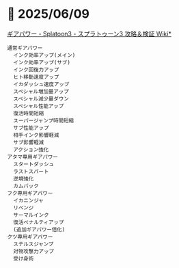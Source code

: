 # 📝 2025/06/09


[ギアパワー - Splatoon3 - スプラトゥーン3 攻略＆検証 Wiki*](https://wikiwiki.jp/splatoon3mix/%E3%82%AE%E3%82%A2/%E3%82%AE%E3%82%A2%E3%83%91%E3%83%AF%E3%83%BC#list)


```
通常ギアパワー
  インク効率アップ(メイン)
  インク効率アップ(サブ)
  インク回復力アップ
  ヒト移動速度アップ
  イカダッシュ速度アップ
  スペシャル増加量アップ
  スペシャル減少量ダウン
  スペシャル性能アップ
  復活時間短縮
  スーパージャンプ時間短縮
  サブ性能アップ
  相手インク影響軽減
  サブ影響軽減
  アクション強化
アタマ専用ギアパワー
  スタートダッシュ
  ラストスパート
  逆境強化
  カムバック
フク専用ギアパワー
  イカニンジャ
  リベンジ
  サーマルインク
  復活ペナルティアップ
  (追加ギアパワー倍化)
クツ専用ギアパワー
  ステルスジャンプ
  対物攻撃力アップ
  受け身術
```
